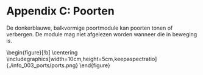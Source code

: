 # Appendix C: Poorten

De donkerblauwe, balkvormige poortmodule kan poorten tonen of verbergen. De module mag niet afgelezen
worden wanneer die in beweging is.

\begin{figure}[!b]
  \centering
	\includegraphics[width=10cm,height=5cm,keepaspectratio]{./info_003_ports/ports.png}
\end{figure}
